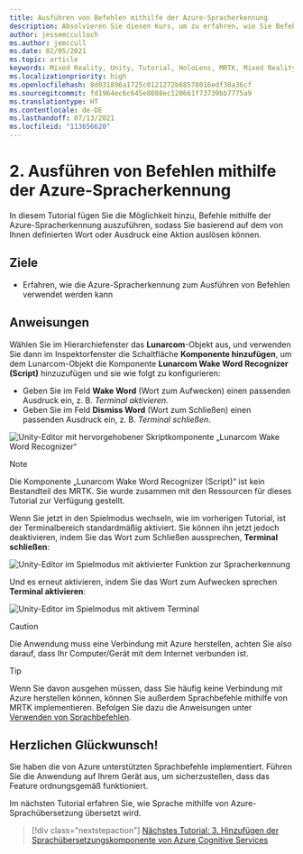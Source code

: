 ```yaml
---
title: Ausführen von Befehlen mithilfe der Azure-Spracherkennung
description: Absolvieren Sie diesen Kurs, um zu erfahren, wie Sie Befehle mittels Azure-Spracherkennung in Mixed-Reality-Anwendungen ausführen.
author: jessemcculloch
ms.author: jemccull
ms.date: 02/05/2021
ms.topic: article
keywords: Mixed Reality, Unity, Tutorial, HoloLens, MRTK, Mixed Reality Toolkit, UWP, Azure Spatial Anchors, Spracherkennung, Windows 10
ms.localizationpriority: high
ms.openlocfilehash: 8d031896a1725c0121272b68578016edf38a36cf
ms.sourcegitcommit: fd1964ec6c645e8088ec120661f73739bb7775a9
ms.translationtype: HT
ms.contentlocale: de-DE
ms.lasthandoff: 07/13/2021
ms.locfileid: "113656620"
---
```

# <a name="2-execute-commands-using-azure-speech-recognition"></a>2. Ausführen von Befehlen mithilfe der Azure-Spracherkennung

In diesem Tutorial fügen Sie die Möglichkeit hinzu, Befehle mithilfe der Azure-Spracherkennung auszuführen, sodass Sie basierend auf dem von Ihnen definierten Wort oder Ausdruck eine Aktion auslösen können.

## <a name="objectives"></a>Ziele

* Erfahren, wie die Azure-Spracherkennung zum Ausführen von Befehlen verwendet werden kann

## <a name="instructions"></a>Anweisungen

Wählen Sie im Hierarchiefenster das **Lunarcom**-Objekt aus, und verwenden Sie dann im Inspektorfenster die Schaltfläche **Komponente hinzufügen**, um dem Lunarcom-Objekt die Komponente **Lunarcom Wake Word Recognizer (Script)** hinzuzufügen und sie wie folgt zu konfigurieren:

* Geben Sie im Feld **Wake Word** (Wort zum Aufwecken) einen passenden Ausdruck ein, z. B. _Terminal aktivieren_.
* Geben Sie im Feld **Dismiss Word** (Wort zum Schließen) einen passenden Ausdruck ein, z. B. _Terminal schließen_.

![Unity-Editor mit hervorgehobener Skriptkomponente „Lunarcom Wake Word Recognizer“](images/mrlearning-speech/tutorial2-section1-step1-1.png)

> [!NOTE]
> Die Komponente „Lunarcom Wake Word Recognizer (Script)“ ist kein Bestandteil des MRTK. Sie wurde zusammen mit den Ressourcen für dieses Tutorial zur Verfügung gestellt.

Wenn Sie jetzt in den Spielmodus wechseln, wie im vorherigen Tutorial, ist der Terminalbereich standardmäßig aktiviert. Sie können ihn jetzt jedoch deaktivieren, indem Sie das Wort zum Schließen aussprechen, **Terminal schließen**:

![Unity-Editor im Spielmodus mit aktivierter Funktion zur Spracherkennung](images/mrlearning-speech/tutorial2-section1-step1-2.png)

Und es erneut aktivieren, indem Sie das Wort zum Aufwecken sprechen **Terminal aktivieren**:

![Unity-Editor im Spielmodus mit aktivem Terminal](images/mrlearning-speech/tutorial2-section1-step1-3.png)

> [!CAUTION]
> Die Anwendung muss eine Verbindung mit Azure herstellen, achten Sie also darauf, dass Ihr Computer/Gerät mit dem Internet verbunden ist.

> [!TIP]
> Wenn Sie davon ausgehen müssen, dass Sie häufig keine Verbindung mit Azure herstellen können, können Sie außerdem Sprachbefehle mithilfe von MRTK implementieren. Befolgen Sie dazu die Anweisungen unter [Verwenden von Sprachbefehlen](mr-learning-base-09.md).

## <a name="congratulations"></a>Herzlichen Glückwunsch!

Sie haben die von Azure unterstützten Sprachbefehle implementiert. Führen Sie die Anwendung auf Ihrem Gerät aus, um sicherzustellen, dass das Feature ordnungsgemäß funktioniert.

Im nächsten Tutorial erfahren Sie, wie Sprache mithilfe von Azure-Sprachübersetzung übersetzt wird.

> [!div class="nextstepaction"]
> [Nächstes Tutorial: 3. Hinzufügen der Sprachübersetzungskomponente von Azure Cognitive Services](mrlearning-speechSDK-ch3.md)
